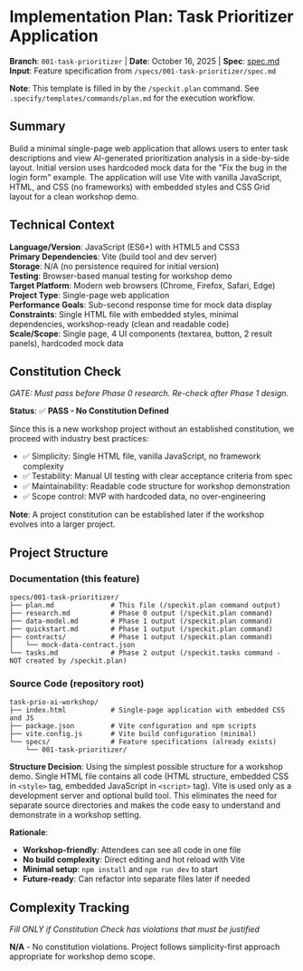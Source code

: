 # Implementation Plan: Task Prioritizer Application

**Branch**: `001-task-prioritizer` | **Date**: October 16, 2025 | **Spec**: [spec.md](./spec.md)  
**Input**: Feature specification from `/specs/001-task-prioritizer/spec.md`

**Note**: This template is filled in by the `/speckit.plan` command. See `.specify/templates/commands/plan.md` for the execution workflow.

## Summary

Build a minimal single-page web application that allows users to enter task descriptions and view AI-generated prioritization analysis in a side-by-side layout. Initial version uses hardcoded mock data for the "Fix the bug in the login form" example. The application will use Vite with vanilla JavaScript, HTML, and CSS (no frameworks) with embedded styles and CSS Grid layout for a clean workshop demo.

## Technical Context

**Language/Version**: JavaScript (ES6+) with HTML5 and CSS3  
**Primary Dependencies**: Vite (build tool and dev server)  
**Storage**: N/A (no persistence required for initial version)  
**Testing**: Browser-based manual testing for workshop demo  
**Target Platform**: Modern web browsers (Chrome, Firefox, Safari, Edge)  
**Project Type**: Single-page web application  
**Performance Goals**: Sub-second response time for mock data display  
**Constraints**: Single HTML file with embedded styles, minimal dependencies, workshop-ready (clean and readable code)  
**Scale/Scope**: Single page, 4 UI components (textarea, button, 2 result panels), hardcoded mock data

## Constitution Check

*GATE: Must pass before Phase 0 research. Re-check after Phase 1 design.*

**Status**: ✅ **PASS - No Constitution Defined**

Since this is a new workshop project without an established constitution, we proceed with industry best practices:
- ✅ Simplicity: Single HTML file, vanilla JavaScript, no framework complexity
- ✅ Testability: Manual UI testing with clear acceptance criteria from spec
- ✅ Maintainability: Readable code structure for workshop demonstration
- ✅ Scope control: MVP with hardcoded data, no over-engineering

**Note**: A project constitution can be established later if the workshop evolves into a larger project.

## Project Structure

### Documentation (this feature)

```
specs/001-task-prioritizer/
├── plan.md              # This file (/speckit.plan command output)
├── research.md          # Phase 0 output (/speckit.plan command)
├── data-model.md        # Phase 1 output (/speckit.plan command)
├── quickstart.md        # Phase 1 output (/speckit.plan command)
├── contracts/           # Phase 1 output (/speckit.plan command)
│   └── mock-data-contract.json
└── tasks.md             # Phase 2 output (/speckit.tasks command - NOT created by /speckit.plan)
```

### Source Code (repository root)

```
task-prio-ai-workshop/
├── index.html           # Single-page application with embedded CSS and JS
├── package.json         # Vite configuration and npm scripts
├── vite.config.js       # Vite build configuration (minimal)
└── specs/               # Feature specifications (already exists)
    └── 001-task-prioritizer/
```

**Structure Decision**: Using the simplest possible structure for a workshop demo. Single HTML file contains all code (HTML structure, embedded CSS in `<style>` tag, embedded JavaScript in `<script>` tag). Vite is used only as a development server and optional build tool. This eliminates the need for separate source directories and makes the code easy to understand and demonstrate in a workshop setting.

**Rationale**:
- **Workshop-friendly**: Attendees can see all code in one file
- **No build complexity**: Direct editing and hot reload with Vite
- **Minimal setup**: `npm install` and `npm run dev` to start
- **Future-ready**: Can refactor into separate files later if needed

## Complexity Tracking

*Fill ONLY if Constitution Check has violations that must be justified*

**N/A** - No constitution violations. Project follows simplicity-first approach appropriate for workshop demo scope.
